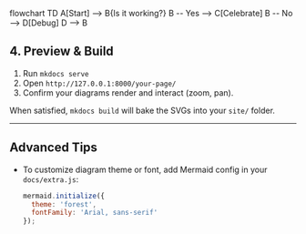 flowchart TD
  A[Start] --> B{Is it working?}
  B -- Yes --> C[Celebrate]
  B -- No  --> D[Debug]
  D --> B

## 4. Preview & Build

1. Run `mkdocs serve`  
2. Open `http://127.0.0.1:8000/your-page/`  
3. Confirm your diagrams render and interact (zoom, pan).

When satisfied, `mkdocs build` will bake the SVGs into your `site/` folder.

---

## Advanced Tips

- To customize diagram theme or font, add Mermaid config in your `docs/extra.js`:

  ```js
  mermaid.initialize({
    theme: 'forest',
    fontFamily: 'Arial, sans-serif'
  });

